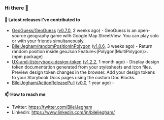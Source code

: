 ### Hi there 👋

#### 🔭 Latest releases I've contributed to

- [GeoGuess/GeoGuess](https://github.com/GeoGuess/GeoGuess) ([v0.7.0](https://github.com/GeoGuess/GeoGuess/releases/tag/v0.7.0), 2 weeks ago) - GeoGuess is an open-source geography game with Google Map StreetView. You can play solo or with your friends simultaneously.
- [BilelJegham/randomPositionInPolygon](https://github.com/BilelJegham/randomPositionInPolygon) ([v1.0.6](https://github.com/BilelJegham/randomPositionInPolygon/releases/tag/v1.0.6), 3 weeks ago) - Return random position inside geoJson Feature&lt;(Polygon|MultiPolygon)&gt;. (npm package) 
- [UX-and-I/storybook-design-token](https://github.com/UX-and-I/storybook-design-token) ([v1.2.2](https://github.com/UX-and-I/storybook-design-token/releases/tag/v1.2.2), 1 month ago) - Display design token documentation generated from your stylesheets and icon files. Preview design token changes in the browser. Add your design tokens to your Storybook Docs pages using the custom Doc Blocks.
- [BilelJegham/ActionReleasePull](https://github.com/BilelJegham/ActionReleasePull) ([v0.0](https://github.com/BilelJegham/ActionReleasePull/releases/tag/v0.0), 1 year ago) - 

#### 📫 How to reach me

- Twitter: https://twitter.com/BilelJegham
- Linkedin: https://www.linkedin.com/in/bileljegham/
